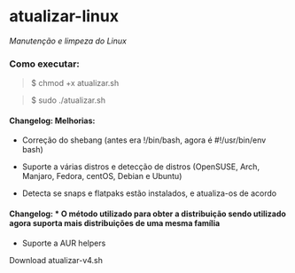 # atualizar-linux
_Manutenção e limpeza do Linux_

### Como executar:

> $ chmod +x atualizar.sh

> $ sudo ./atualizar.sh


#### Changelog: Melhorias:

* Correção do shebang (antes era !/bin/bash, agora é #!/usr/bin/env bash)

* Suporte a várias distros e detecção de distros (OpenSUSE, Arch, Manjaro, Fedora, centOS, Debian e Ubuntu)

* Detecta se snaps e flatpaks estão instalados, e atualiza-os de acordo


#### Changelog: * O método utilizado para obter a distribuição sendo utilizado agora suporta mais distribuições de uma mesma família

* Suporte a AUR helpers

 Download atualizar-v4.sh


